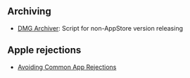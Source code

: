 ## Archiving ##
* [DMG Archiver](https://github.com/coteditor/DMGArchiver): Script for non-AppStore version releasing

## Apple rejections ##
* [Avoiding Common App Rejections](https://developer.apple.com/app-store/review/#common-app-rejections)